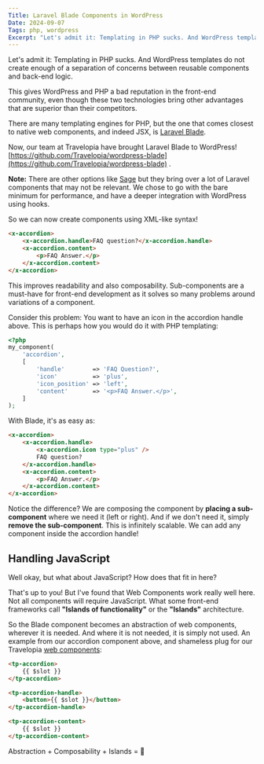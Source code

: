 ```yaml
---
Title: Laravel Blade Components in WordPress
Date: 2024-09-07
Tags: php, wordpress
Excerpt: "Let's admit it: Templating in PHP sucks. And WordPress templates do not create enough of a separation of concerns between reusable components and back-end logic."
---
```


Let's admit it: Templating in PHP sucks. And WordPress templates do not create enough of a separation of concerns between reusable components and back-end logic.

This gives WordPress and PHP a bad reputation in the front-end community, even though these two technologies bring other advantages that are superior than their competitors.

There are many templating engines for PHP, but the one that comes closest to native web components, and indeed JSX, is [Laravel Blade](https://laravel.com/docs/10.x/blade#anonymous-components).

Now, our team at Travelopia have brought Laravel Blade to WordPress! [https://github.com/Travelopia/wordpress-blade](https://github.com/Travelopia/wordpress-blade) .

**Note:** There are other options like [Sage](https://roots.io/sage/docs/blade-templates/) but they bring over a lot of Laravel components that may not be relevant. We chose to go with the bare minimum for performance, and have a deeper integration with WordPress using hooks.

So we can now create components using XML-like syntax!

```html
<x-accordion>
    <x-accordion.handle>FAQ question?</x-accordion.handle>
    <x-accordion.content>
        <p>FAQ Answer.</p>
    </x-accordion.content>
</x-accordion>
```

This improves readability and also composability. Sub-components are a must-have for front-end development as it solves so many problems around variations of a component.

Consider this problem: You want to have an icon in the accordion handle above. This is perhaps how you would do it with PHP templating:

```php
<?php
my_component(
    'accordion',
    [
        'handle'        => 'FAQ Question?',
        'icon'          => 'plus',
        'icon_position' => 'left',
        'content'       => '<p>FAQ Answer.</p>',
    ]
);
```

With Blade, it's as easy as:

```html
<x-accordion>
    <x-accordion.handle>
        <x-accordion.icon type="plus" />
        FAQ question?
    </x-accordion.handle>
    <x-accordion.content>
        <p>FAQ Answer.</p>
    </x-accordion.content>
</x-accordion>
```

Notice the difference? We are composing the component by **placing a sub-component** where we need it (left or right). And if we don't need it, simply **remove the sub-component**. This is infinitely scalable. We can add any component inside the accordion handle!

Handling JavaScript
-------------------

Well okay, but what about JavaScript? How does that fit in here?

That's up to you! But I've found that Web Components work really well here. Not all components will require JavaScript. What some front-end frameworks call **"Islands of functionality"** or the **"Islands"** architecture.

So the Blade component becomes an abstraction of web components, wherever it is needed. And where it is not needed, it is simply not used. An example from our accordion component above, and shameless plug for our Travelopia [web components](https://github.com/Travelopia/web-components):

```html
<tp-accordion>
    {{ $slot }}
</tp-accordion>

<tp-accordion-handle>
    <button>{{ $slot }}</button>
</tp-accordion-handle>

<tp-accordion-content>
    {{ $slot }}
</tp-accordion-content>
```

Abstraction + Composability + Islands = 🚀
